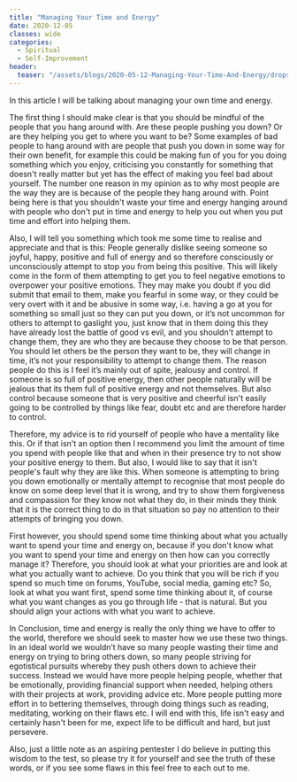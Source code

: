 ```yaml
---
title: "Managing Your Time and Energy"
date: 2020-12-05
classes: wide
categories:
  - Spiritual
  - Self-Improvement
header:
  teaser: "/assets/blogs/2020-05-12-Managing-Your-Time-And-Energy/drops-of-water-578897_1920-768x512.jpg"
---
```


In this article I will be talking about managing your own time and energy.

The first thing I should make clear is that you should be mindful of the people that you hang around with. Are these people pushing you down? Or are they helping you get to where you want to be? Some examples of bad people to hang around with are people that push you down in some way for their own benefit, for example this could be making fun of you for you doing something which you enjoy, criticising you constantly for something that doesn't really matter but yet has the effect of making you feel bad about yourself. The number one reason in my opinion as to why most people are the way they are is because of the people they hang around with. Point being here is that you shouldn't waste your time and energy hanging around with people who don't put in time and energy to help you out when you put time and effort into helping them.

Also, I will tell you something which took me some time to realise and appreciate and that is this: People generally dislike seeing someone so joyful, happy, positive and full of energy and so therefore consciously or unconsciously attempt to stop you from being this positive. This will likely come in the form of them attempting to get you to feel negative emotions to overpower your positive emotions. They may make you doubt if you did submit that email to them, make you fearful in some way, or they could be very overt with it and be abusive in some way, i.e. having a go at you for something so small just so they can put you down, or it’s not uncommon for others to attempt to gaslight you, just know that in them doing this they have already lost the battle of good vs evil, and you shouldn't attempt to change them, they are who they are because they choose to be that person. You should let others be the person they want to be, they will change in time, it’s not your responsibility to attempt to change them. The reason people do this is I feel it’s mainly out of spite, jealousy and control. If someone is so full of positive energy, then other people naturally will be jealous that its them full of positive energy and not themselves. But also control because someone that is very positive and cheerful isn't easily going to be controlled by things like fear, doubt etc and are therefore harder to control. 

Therefore, my advice is to rid yourself of people who have a mentality like this. Or if that isn't an option then I recommend you limit the amount of time you spend with people like that and when in their presence try to not show your positive energy to them. But also, I would like to say that it isn't people's fault why they are like this. When someone is attempting to bring you down emotionally or mentally attempt to recognise that most people do know on some deep level that it is wrong, and try to show them forgiveness and compassion for they know not what they do, in their minds they think that it is the correct thing to do in that situation so pay no attention to their attempts of bringing you down. 

First however, you should spend some time thinking about what you actually want to spend your time and energy on, because if you don't know what you want to spend your time and energy on then how can you correctly manage it? Therefore, you should look at what your priorities are and look at what you actually want to achieve. Do you think that you will be rich if you spend so much time on forums, YouTube, social media, gaming etc? So, look at what you want first, spend some time thinking about it, of course what you want changes as you go through life - that is natural. But you should align your actions with what you want to achieve.  

In Conclusion, time and energy is really the only thing we have to offer to the world, therefore we should seek to master how we use these two things. In an ideal world we wouldn’t have so many people wasting their time and energy on trying to bring others down, so many people striving for egotistical pursuits whereby they push others down to achieve their success. Instead we would have more people helping people, whether that be emotionally, providing financial support when needed, helping others with their projects at work, providing advice etc. More people putting more effort in to bettering themselves, through doing things such as reading, meditating, working on their flaws etc. I will end with this, life isn't easy and certainly hasn't been for me, expect life to be difficult and hard, but just persevere.   

Also, just a little note as an aspiring pentester I do believe in putting this wisdom to the test, so please try it for yourself and see the truth of these words, or if you see some flaws in this feel free to each out to me. 
